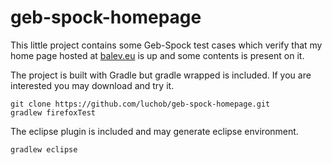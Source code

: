 # geb-spock-homepage

This little project contains some Geb-Spock test cases which verify that my home page hosted at [balev.eu](https://balev.eu) is up and some contents is present on it.

The project is built with Gradle but gradle wrapped is included. If you are interested you may download and try it. 

```
git clone https://github.com/luchob/geb-spock-homepage.git
gradlew firefoxTest
```

The eclipse plugin is included and may generate eclipse environment.

```
gradlew eclipse
```
